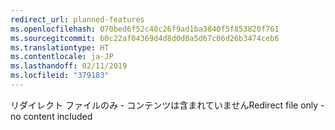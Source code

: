 ```yaml
---
redirect_url: planned-features
ms.openlocfilehash: 070bed6f52c48c26f9ad1ba3840f5f853820f761
ms.sourcegitcommit: b0c22af04369d4d8d0d0a5d67c06d26b3474ceb6
ms.translationtype: HT
ms.contentlocale: ja-JP
ms.lasthandoff: 02/11/2019
ms.locfileid: "379183"
---
```

<span data-ttu-id="e51a1-101">リダイレクト ファイルのみ - コンテンツは含まれていません</span><span class="sxs-lookup"><span data-stu-id="e51a1-101">Redirect file only - no content included</span></span>